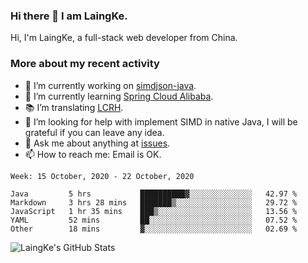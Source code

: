 ### Hi there 👋 I am LaingKe.

Hi, I'm LaingKe, a full-stack web developer from China.

### More about my recent activity

- 🔭 I’m currently working on [simdjson-java](https://github.com/laingke/simdjson-java).
- 🌱 I’m currently learning [Spring Cloud Alibaba](https://github.com/alibaba/spring-cloud-alibaba).
- :books: I’m translating [LCRH](https://github.com/LCTT/LCRH).
- 🤔 I’m looking for help with implement SIMD in native Java, I will be grateful if you can leave any idea.
- 💬 Ask me about anything at [issues](https://github.com/laingke/laingke/issues).
- 📫 How to reach me: Email is OK.

<!--START_SECTION:waka-->
```text
Week: 15 October, 2020 - 22 October, 2020

Java         5 hrs           ██████████▓░░░░░░░░░░░░░░   42.97 % 
Markdown     3 hrs 28 mins   ███████▒░░░░░░░░░░░░░░░░░   29.72 % 
JavaScript   1 hr 35 mins    ███▒░░░░░░░░░░░░░░░░░░░░░   13.56 % 
YAML         52 mins         ██░░░░░░░░░░░░░░░░░░░░░░░   07.52 % 
Other        18 mins         ▓░░░░░░░░░░░░░░░░░░░░░░░░   02.69 % 
```
<!--END_SECTION:waka-->

![LaingKe's GitHub Stats](https://github-readme-stats.vercel.app/api?username=laingke&show_icons=true&theme=nightowl&count_private=true)
